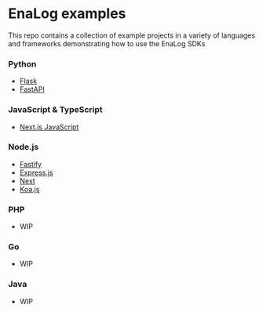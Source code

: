 # EnaLog examples

This repo contains a collection of example projects in a variety of languages and frameworks demonstrating how to use the EnaLog SDKs

### Python

* [Flask](https://github.com/enteka-software/enalog-examples/tree/main/python/flask)
* [FastAPI](https://github.com/enteka-software/enalog-examples/tree/main/python/fastapi)

### JavaScript & TypeScript

* [Next.js JavaScript](https://github.com/enteka-software/enalog-examples/tree/main/js-ts/nextjs-js)

### Node.js

* [Fastify]()
* [Express.js]()
* [Nest](https://github.com/enteka-software/enalog-examples/tree/main/node/nest)
* [Koa.js](https://github.com/enteka-software/enalog-examples/tree/main/node/koa)

### PHP

* WIP

### Go

* WIP

### Java

* WIP